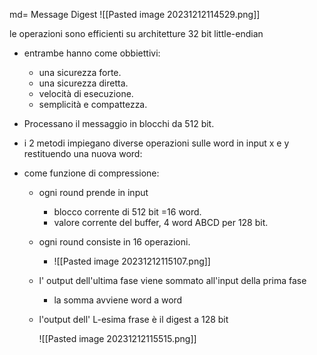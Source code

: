 
md= Message Digest 
![[Pasted image 20231212114529.png]]

le operazioni sono efficienti su architetture 32 bit little-endian 
- entrambe hanno come obbiettivi: 
	- una sicurezza forte. 
	- una sicurezza diretta.
	- velocità di esecuzione. 
	- semplicità e compattezza. 

- Processano il messaggio in blocchi da 512 bit. 
- i 2 metodi impiegano diverse operazioni sulle word in input x e y restituendo una nuova word:
- come funzione di compressione: 
	- ogni round prende in input 
		- blocco corrente di 512 bit =16 word.
		- valore corrente del buffer, 4 word ABCD per 128 bit. 
	- ogni round consiste in 16 operazioni.
		- ![[Pasted image 20231212115107.png]]
	- l' output dell'ultima fase viene sommato all'input della prima fase 
		- la somma avviene word a word
	- l'output dell' L-esima frase è il digest a 128 bit 	  
	    
	    ![[Pasted image 20231212115515.png]]

